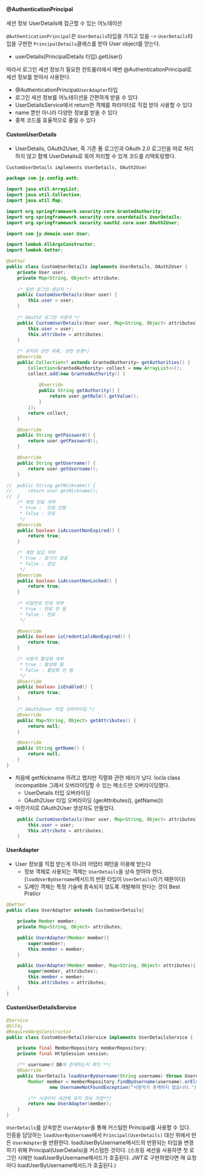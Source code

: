 #### @AuthenticationPrincipal

세션 정보 UserDetails에 접근할 수 있는 어노테이션

`@AuthenticationPrincipal`은 `UserDetails`타입을 가지고 있음 -> `UserDetails`타입을 구현한 `PrincipalDetails`클래스를 받아 User object를 얻는다.

- userDetails(PrincipalDetails 타입).getUser()

따라서 로그인 세션 정보가 필요한 컨트롤러에서 매번 @AuthenticationPrincipal로 세션 정보를 받아서 사용한다. 

- @AuthenticationPrincipal`UserAdapter`타입
- 로그인 세션 정보를 어노테이션을 간편하게 받을 수 있다
- UserDetailsService에서 return한 객체를 파라미터로 직접 받아 사용할 수 있다
- name 뿐만 아니라 다양한 정보를 받을 수 있다
- 중복 코드를 효율적으로 줄일 수 있다

#### CustomUserDetails

- UserDetails, OAuth2User, 즉 기존 폼 로그인과 OAuth 2.0 로그인을 따로 처리하지 않고 함께 UserDetails로 묶어 처리할 수 있게 코드를 리택토링했다.

`CustomUserDetails implements UserDetails, OAuth2User`

```java
package com.jy.config.auth;

import java.util.ArrayList;
import java.util.Collection;
import java.util.Map;

import org.springframework.security.core.GrantedAuthority;
import org.springframework.security.core.userdetails.UserDetails;
import org.springframework.security.oauth2.core.user.OAuth2User;

import com.jy.domain.user.User;

import lombok.AllArgsConstructor;
import lombok.Getter;

@Getter
public class CustomUserDetails implements UserDetails, OAuth2User {
	private User user;
	private Map<String, Object> attribute;
	
	/* 일반 로그인 생성자 */
	public CustomUserDetails(User user) {
		this.user = user;
	}
	
	/* OAuth2 로그인 사용자 */
	public CustomUserDetails(User user, Map<String, Object> attributes) {
		this.user = user;
		this.attribute = attributes;
	}
	
	/* 유저의 권한 목록, 권한 반환*/
	@Override
	public Collection<? extends GrantedAuthority> getAuthorities() {
		Collection<GrantedAuthority> collect = new ArrayList<>();
		collect.add(new GrantedAuthority() {
			
			@Override
			public String getAuthority() {
				return user.getRole().getValue();
			}
		});
		return collect;
	}

	@Override
	public String getPassword() {
		return user.getPassword();
	}

	@Override
	public String getUsername() {
		return user.getUsername();
	}

//	public String getNickname() {
//		return user.getNickname();
//	}
	/* 계정 만료 여부
	 * true :  만료 안됨
	 * false : 만료
	 */
	@Override
	public boolean isAccountNonExpired() {
		return true;
	}

	/* 계정 잠김 여부
	 * true : 잠기지 않음
	 * false : 잠김
	 */
	@Override
	public boolean isAccountNonLocked() {
		return true;
	}
	
	/* 비밀번호 만료 여부
	 * true : 만료 안 됨
	 * false : 만료
	 */

	@Override
	public boolean isCredentialsNonExpired() {
		return true;
	}

	/* 사용자 활성화 여부
	 * true : 활성화 됨
	 * false : 활성화 안 됨
	 */
	@Override
	public boolean isEnabled() {
		return true;
	}

	/* OAuth2User 타입 오버라이딩 */
	@Override
	public Map<String, Object> getAttributes() {
		return null;
	}

	@Override
	public String getName() {
		return null;
	}
}
```

- 처음에 getNickname 하려고 했지만 직렬화 관련 에러가 났다. locla class incompatible 그래서 오버라이딩할 수 있는 메소드만 오버라이딩했다.
    - UserDetails 터입 오버라이딩
    - OAuth2User 타입 오버라이딩 (gerAttributes(), getName())
- 마찬가지로 OAuth2User 생성자도 만들었다.
```java
	public CustomUserDetails(User user, Map<String, Object> attributes) {
		this.user = user;
		this.attribute = attributes;
	}
```

#### UserAdapter

- User 정보를 직접 받는게 아니라 어댑터 패턴을 이용해 받는다
    - 정보 객체로 사용되는 객체는 `UserDetails`을 상속 받아야 한다.(`loadUserByUsername`메서드의 반환 타입이 `UserDetails`이기 때문이다)
    - 도메인 객체는 특정 기술에 종속되지 않도록 개발해야 한다는 것이 Best Praticr

```java
@Getter
public class UserAdapter extends CustomUserDetails{

    private Member member;
    private Map<String, Object> attributes;

    public UserAdapter(Member member){
        super(member);
        this.member = member;
    }

    public UserAdapter(Member member, Map<String, Object> attributes){
        super(member, attributes);
        this.member = member;
        this.attributes = attributes;
    }
}
```

#### CustomUserDetailsService

```java
@Service
@Slf4j
@RequiredArgsConstructor
public class CustomUserDetailsService implements UserDetailsService {

    private final MemberRepository memberRepository;
    private final HttpSession session;

    /** username이 DB에 존재하는지 확인 **/
    @Override
    public UserDetails loadUserByUsername(String username) throws UsernameNotFoundException {
        Member member = memberRepository.findByUsername(username).orElseThrow(() ->
                new UsernameNotFoundException("사용자가 존재하지 않습니다."));

        /** 시큐리티 세션에 유저 정보 저장**/
        return new UserAdapter(member);
    }
}

```

`UserDetails`를 상속받은 `UserAdpter`을 통해 커스텀한 Principal를 사용할 수 있다.
인증을 담당하는 `loadUserByUsername`에서 `Principal(UserDetails)` 대신 위에서 만든 `UserAdapter`을 반환한다.
loadUserByUsername메서드의 반환되는 타입을 변경하기 위해 Principal(UserDetails)을 커스텀한 것이다.
(스프링 세션을 사용하면 첫 로그인 시에만 loadUserByUsername메서드가 호출된다.
JWT로 구현하였다면 매 요청마다 loadUserByUsername메서드가 호출된다.)
